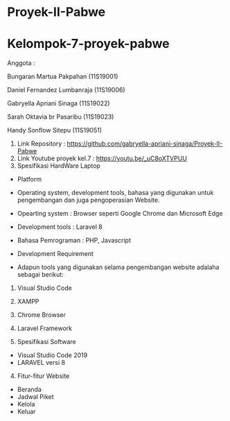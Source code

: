 # Proyek-II-Pabwe
# Kelompok-7-proyek-pabwe
Anggota   :  <p>Bungaran Martua Pakpahan (11S19001)</p>
             <p>Daniel Fernandez Lumbanraja (11S19006)</p>
             <p>Gabryella Apriani Sinaga (11S19022)</p>
             <p>Sarah Oktavia br Pasaribu (11S19023)</p>
             <p>Handy Sonflow Sitepu (11S19051)</p>


1. Link Repository : https://github.com/gabryella-apriani-sinaga/Proyek-II-Pabwe
2. Link Youtube proyek kel.7 : https://youtu.be/_uC8oXTVPUU
3. Spesifikasi HardWare Laptop
* Platform
* Operating system, development tools, bahasa yang digunakan untuk pengembangan dan juga pengoperasian Website.
* Opearting system 		: Browser seperti Google Chrome dan Microsoft Edge
* Development tools		: Laravel 8
* Bahasa Pemrograman 		: PHP, Javascript

* Development Requirement
* Adapun tools yang digunakan selama pengembangan website adalaha sebagai berikut:
1. Visual Studio Code
2. XAMPP
3. Chrome Browser
4. Laravel Framework



3. Spesifikasi Software

* Visual Studio Code 2019
* LARAVEL versi 8

4. Fitur-fitur Website

* Beranda
* Jadwal Piket
* Kelola
* Keluar



